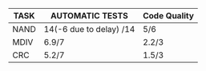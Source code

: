 | TASK | AUTOMATIC TESTS | Code Quality|
|-----------------|-----------------|-----------------|
| NAND | 14(-6 due to delay) /14 | 5/6 |
| MDIV | 6.9/7 | 2.2/3 |
| CRC |  5.2/7 | 1.5/3|
